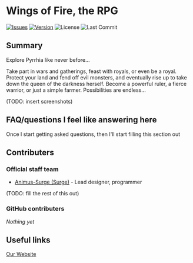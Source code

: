 # Wings of Fire, the RPG

[![Issues](https://img.shields.io/github/issues-raw/Animus-Surge/wof-rpg.svg?maxAge=25000)](https://github.com/Animus-Surge/wof-rpg/issues) [![Version](https://badge.fury.io/gh/Animus-Surge%2Fwof-rpg.svg)](https://badge.fury.io/gh/Animus-Surge%2Fwof-rpg) ![License](https://img.shields.io/github/license/Animus-Surge/wof-rpg) ![Last Commit](https://img.shields.io/github/last-commit/Animus-Surge/wof-rpg)

## Summary

Explore Pyrrhia like never before...

Take part in wars and gatherings, feast with royals, or even be a royal. Protect your land and fend off evil monsters, and eventually rise up to take down the queen of the darkness herself. Become a powerful ruler, a fierce warrior, or just a simple farmer. Possibilities are endless...

(TODO: insert screenshots)

## FAQ/questions I feel like answering here

Once I start getting asked questions, then I'll start filling this section out

## Contributers

### Official staff team

- [Animus-Surge (Surge)](https://github.com/Animus-Surge) - Lead designer, programmer

(TODO: fill the rest of this out)

### GitHub contributers

*Nothing yet*

## Useful links

[Our Website](https://wingsoffirerpg.animus-surge.space)
